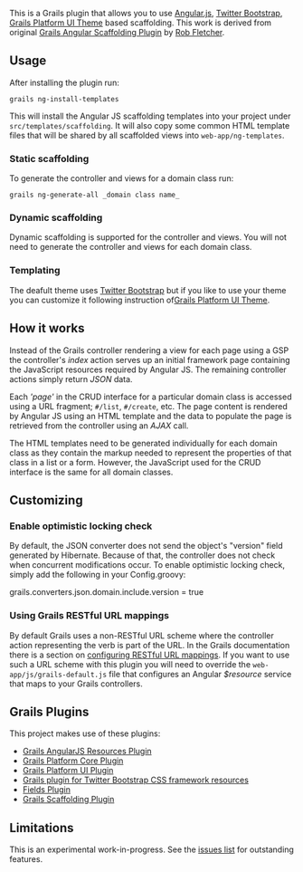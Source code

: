 This is a Grails plugin that allows you to use [Angular.js](http://angularjs.org/), [Twitter Bootstrap](http://www.getbootstrap.com), [Grails Platform UI Theme](http://platform-ui.org/doc/latest/guide/themes.html) based scaffolding.
This work is derived from original [Grails Angular Scaffolding Plugin](https://github.com/robfletcher/grails-angular-scaffolding) by [Rob Fletcher](https://github.com/robfletcher).

## Usage

After installing the plugin run:

	grails ng-install-templates

This will install the Angular JS scaffolding templates into your project under `src/templates/scaffolding`. It will also copy some common HTML template files that will be shared by all scaffolded views into `web-app/ng-templates`.

### Static scaffolding

To generate the controller and views for a domain class run:

	grails ng-generate-all _domain class name_

### Dynamic scaffolding

Dynamic scaffolding is supported for the controller and views. You will not need to generate the controller and views for each domain class.

### Templating

The deafult theme uses [Twitter Bootstrap](http://www.getbootstrap.com) but if you like to use your
theme you can customize it following instruction of[Grails Platform UI Theme](http://platform-ui.org/doc/latest/guide/themes.html).

## How it works

Instead of the Grails controller rendering a view for each page using a GSP the controller's _index_ action serves up an initial framework page containing the JavaScript resources required by Angular JS. The remaining controller actions simply return _JSON_ data.

Each _'page'_ in the CRUD interface for a particular domain class is accessed using a URL fragment; `#/list`, `#/create`, etc. The page content is rendered by Angular JS using an HTML template and the data to populate the page is retrieved from the controller using an _AJAX_ call.

The HTML templates need to be generated individually for each domain class as they contain the markup needed to represent the properties of that class in a list or a form. However, the JavaScript used for the CRUD interface is the same for all domain classes.

## Customizing

### Enable optimistic locking check

By default, the JSON converter does not send the object's "version" field generated by Hibernate. Because of that, the controller does not check when concurrent modifications occur.
To enable optimistic locking check, simply add the following in your Config.groovy:

grails.converters.json.domain.include.version = true


### Using Grails RESTful URL mappings

By default Grails uses a non-RESTful URL scheme where the controller action representing the verb is part of the URL. In the Grails documentation there is a section on [configuring RESTful URL mappings](http://grails.org/doc/latest/guide/theWebLayer.html#mappingHTTP). If you want to use such a URL scheme with this plugin you will need to override the `web-app/js/grails-default.js` file that configures an Angular _$resource_ service that maps to your Grails controllers.

## Grails Plugins

This project makes use of these plugins:

* [Grails AngularJS Resources Plugin](https://github.com/smartiniOnGitHub/grails-angularjs-resources)
* [Grails Platform Core Plugin](https://github.com/grails-plugins/grails-platform-core)
* [Grails Platform UI Plugin](https://github.com/MerryCoders/grails-platform-ui)
* [Grails plugin for Twitter Bootstrap CSS framework resources](https://github.com/groovydev/twitter-bootstrap-grails-plugin)
* [Fields Plugin](https://github.com/grails-fields-plugin/grails-fields)
* [Grails Scaffolding Plugin](https://github.com/grails-plugins/grails-scaffolding)

## Limitations

This is an experimental work-in-progress. See the [issues list](https://github.com/aberbenni/grails-angular-scaffolding/issues) for outstanding features.

